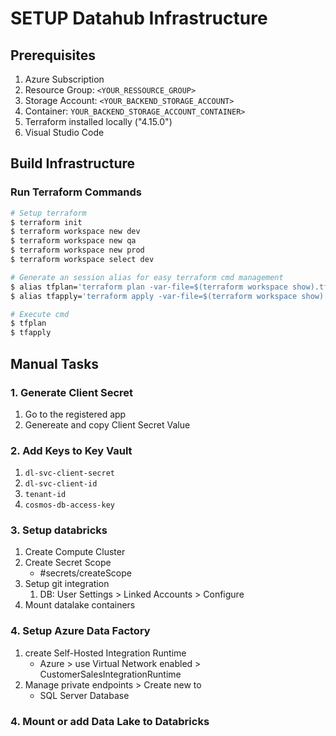 # SETUP Datahub Infrastructure

## Prerequisites

1. Azure Subscription
2. Resource Group: `<YOUR_RESSOURCE_GROUP>`
3. Storage Account: `<YOUR_BACKEND_STORAGE_ACCOUNT>`
4. Container: `YOUR_BACKEND_STORAGE_ACCOUNT_CONTAINER>`
5. Terraform installed locally ("4.15.0")
6. Visual Studio Code

## Build Infrastructure

### Run Terraform Commands

```sh
# Setup terraform
$ terraform init
$ terraform workspace new dev
$ terraform workspace new qa
$ terraform workspace new prod
$ terraform workspace select dev

# Generate an session alias for easy terraform cmd management
$ alias tfplan='terraform plan -var-file=$(terraform workspace show).tfvars'
$ alias tfapply='terraform apply -var-file=$(terraform workspace show).tfvars -auto-approve'

# Execute cmd
$ tfplan
$ tfapply
```

## Manual Tasks

### 1. Generate Client Secret

1. Go to the registered app
2. Genereate and copy Client Secret Value

### 2. Add Keys to Key Vault

1. `dl-svc-client-secret`
2. `dl-svc-client-id`
3. `tenant-id`
4. `cosmos-db-access-key`

### 3. Setup databricks


1. Create Compute Cluster
2. Create Secret Scope
    - #secrets/createScope
3. Setup git integration
    1. DB: User Settings > Linked Accounts > Configure
4. Mount datalake containers

### 4. Setup Azure Data Factory

1. create Self-Hosted Integration Runtime
    - Azure > use Virtual Network enabled > CustomerSalesIntegrationRuntime
2. Manage private endpoints > Create new to
    - SQL Server Database


### 4. Mount or add Data Lake to Databricks
